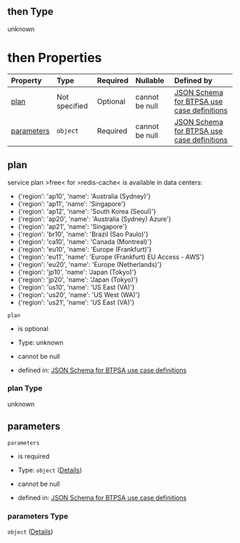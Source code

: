 ## then Type

unknown

# then Properties

| Property                  | Type          | Required | Nullable       | Defined by                                                                                                                                                                                                                                                                                          |
| :------------------------ | :------------ | :------- | :------------- | :-------------------------------------------------------------------------------------------------------------------------------------------------------------------------------------------------------------------------------------------------------------------------------------------------- |
| [plan](#plan)             | Not specified | Optional | cannot be null | [JSON Schema for BTPSA use case definitions](btpsa-usecase-properties-services-items-allof-1-then-allof-97-then-allof-0-then-properties-plan.md "undefined#/properties/services/items/allOf/1/then/allOf/97/then/allOf/0/then/properties/plan")                                                     |
| [parameters](#parameters) | `object`      | Required | cannot be null | [JSON Schema for BTPSA use case definitions](btpsa-usecase-properties-services-items-allof-1-then-allof-97-then-allof-0-then-properties-parameters.md "http://example.com/schemas/redis-free-create.json#/properties/services/items/allOf/1/then/allOf/97/then/allOf/0/then/properties/parameters") |

## plan

service plan >free< for >redis-cache< is available in data centers:

*   {'region': 'ap10', 'name': 'Australia (Sydney)'}
*   {'region': 'ap11', 'name': 'Singapore'}
*   {'region': 'ap12', 'name': 'South Korea (Seoul)'}
*   {'region': 'ap20', 'name': 'Australia (Sydney) Azure'}
*   {'region': 'ap21', 'name': 'Singapore'}
*   {'region': 'br10', 'name': 'Brazil (Sao Paulo)'}
*   {'region': 'ca10', 'name': 'Canada (Montreal)'}
*   {'region': 'eu10', 'name': 'Europe (Frankfurt)'}
*   {'region': 'eu11', 'name': 'Europe (Frankfurt) EU Access - AWS'}
*   {'region': 'eu20', 'name': 'Europe (Netherlands)'}
*   {'region': 'jp10', 'name': 'Japan (Tokyo)'}
*   {'region': 'jp20', 'name': 'Japan (Tokyo)'}
*   {'region': 'us10', 'name': 'US East (VA)'}
*   {'region': 'us20', 'name': 'US West (WA)'}
*   {'region': 'us21', 'name': 'US East (VA)'}

`plan`

*   is optional

*   Type: unknown

*   cannot be null

*   defined in: [JSON Schema for BTPSA use case definitions](btpsa-usecase-properties-services-items-allof-1-then-allof-97-then-allof-0-then-properties-plan.md "undefined#/properties/services/items/allOf/1/then/allOf/97/then/allOf/0/then/properties/plan")

### plan Type

unknown

## parameters



`parameters`

*   is required

*   Type: `object` ([Details](btpsa-usecase-properties-services-items-allof-1-then-allof-97-then-allof-0-then-properties-parameters.md))

*   cannot be null

*   defined in: [JSON Schema for BTPSA use case definitions](btpsa-usecase-properties-services-items-allof-1-then-allof-97-then-allof-0-then-properties-parameters.md "http://example.com/schemas/redis-free-create.json#/properties/services/items/allOf/1/then/allOf/97/then/allOf/0/then/properties/parameters")

### parameters Type

`object` ([Details](btpsa-usecase-properties-services-items-allof-1-then-allof-97-then-allof-0-then-properties-parameters.md))
